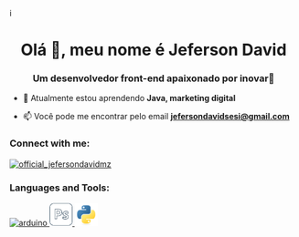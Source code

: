 i<h1 align="center">Olá 🖖, meu nome é Jeferson David</h1>
<h3 align="center">Um desenvolvedor front-end apaixonado por inovar🔗</h3>

- 🌱 Atualmente estou aprendendo **Java, marketing digital**

- 📫 Você pode me encontrar pelo email **jefersondavidsesi@gmail.com**

<h3 align="left">Connect with me:</h3>
<p align="left">
<a href="https://instagram.com/official_jefersondavidmz" target="blank"><img align="center" src="https://raw.githubusercontent.com/rahuldkjain/github-profile-readme-generator/master/src/images/icons/Social/instagram.svg" alt="official_jefersondavidmz" height="30" width="40" /></a>
</p>

<h3 align="left">Languages and Tools:</h3>
<p align="left"> <a href="https://www.arduino.cc/" target="_blank" rel="noreferrer"> <img src="https://cdn.worldvectorlogo.com/logos/arduino-1.svg" alt="arduino" width="40" height="40"/> </a> <a href="https://www.photoshop.com/en" target="_blank" rel="noreferrer"> <img src="https://raw.githubusercontent.com/devicons/devicon/master/icons/photoshop/photoshop-line.svg" alt="photoshop" width="40" height="40"/> </a> <a href="https://www.python.org" target="_blank" rel="noreferrer"> <img src="https://raw.githubusercontent.com/devicons/devicon/master/icons/python/python-original.svg" alt="python" width="40" height="40"/> </a> </p>

